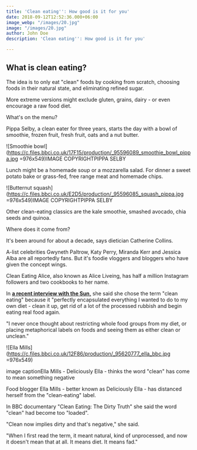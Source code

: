 ```yaml
---
title: 'Clean eating'': How good is it for you'
date: 2018-09-12T12:52:36.000+06:00
image_webp: "/images/20.jpg"
image: "/images/20.jpg"
author: John Doe
description: 'Clean eating'': How good is it for you'

---
```

## What is clean eating?

The idea is to only eat "clean" foods by cooking from scratch, choosing foods in their natural state, and eliminating refined sugar.

More extreme versions might exclude gluten, grains, dairy - or even encourage a raw food diet.

What's on the menu?

Pippa Selby, a clean eater for three years, starts the day with a bowl of smoothie, frozen fruit, fresh fruit, oats and a nut butter.

![Smoothie bowl](https://c.files.bbci.co.uk/17F15/production/_95596089_smoothie_bowl_pippa.jpg =976x549)IMAGE COPYRIGHTPIPPA SELBY

Lunch might be a homemade soup or a mozzarella salad. For dinner a sweet potato bake or grass-fed, free range meat and homemade chips.

![Butternut squash](https://c.files.bbci.co.uk/E2D5/production/_95596085_squash_pippa.jpg =976x549)IMAGE COPYRIGHTPIPPA SELBY

Other clean-eating classics are the kale smoothie, smashed avocado, chia seeds and quinoa.

Where does it come from?

It's been around for about a decade, says dietician Catherine Collins.

A-list celebrities Gwyneth Paltrow, Katy Perry, Miranda Kerr and Jessica Alba are all reportedly fans. But it's foodie vloggers and bloggers who have given the concept wings.

Clean Eating Alice, also known as Alice Liveing, has half a million Instagram followers and two cookbooks to her name.

In [**a recent interview with the Sun,**](https://www.thesun.co.uk/living/2621733/clean-eating-star-alice-liveing-shares-tips-and-recipes/) she said she chose the term "clean eating" because it "perfectly encapsulated everything I wanted to do to my own diet - clean it up, get rid of a lot of the processed rubbish and begin eating real food again.

"I never once thought about restricting whole food groups from my diet, or placing metaphorical labels on foods and seeing them as either clean or unclean."

![Ella Mills](https://c.files.bbci.co.uk/12F86/production/_95620777_ella_bbc.jpg =976x549)

image captionElla Mills - Deliciously Ella - thinks the word "clean" has come to mean something negative

Food blogger Ella Mills - better known as Deliciously Ella - has distanced herself from the "clean-eating" label.

In BBC documentary "Clean Eating: The Dirty Truth" she said the word "clean" had become too "loaded".

"Clean now implies dirty and that's negative," she said.

"When I first read the term, it meant natural, kind of unprocessed, and now it doesn't mean that at all. It means diet. It means fad."